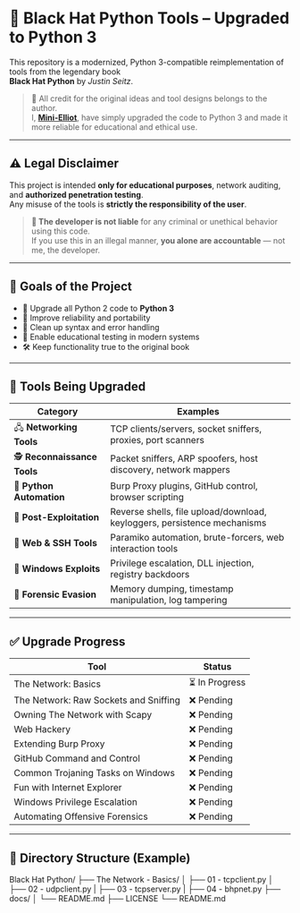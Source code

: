 # 🐍 Black Hat Python Tools – Upgraded to Python 3

This repository is a modernized, Python 3-compatible reimplementation of tools from the legendary book  
**Black Hat Python** by *Justin Seitz*.

> 🧠 All credit for the original ideas and tool designs belongs to the author.  
> I, **[Mini-Elliot](https://github.com/Mini-Elliot)**, have simply upgraded the code to Python 3 and made it more reliable for educational and ethical use.

---

## ⚠️ Legal Disclaimer

This project is intended **only for educational purposes**, network auditing, and **authorized penetration testing**.  
Any misuse of the tools is **strictly the responsibility of the user**.  

> **📛 The developer is not liable** for any criminal or unethical behavior using this code.  
> If you use this in an illegal manner, **you alone are accountable** — not me, the developer.

---

## 🚀 Goals of the Project

- 🔁 Upgrade all Python 2 code to **Python 3**
- 💪 Improve reliability and portability
- 🧼 Clean up syntax and error handling
- 🧪 Enable educational testing in modern systems
- 🛠️ Keep functionality true to the original book

---

## 🧰 Tools Being Upgraded

| Category                     | Examples                                                                 |
| ---------------------------- | ------------------------------------------------------------------------ |
| 🖧 **Networking Tools**      | TCP clients/servers, socket sniffers, proxies, port scanners             |
| 🕵️ **Reconnaissance Tools** | Packet sniffers, ARP spoofers, host discovery, network mappers            |
| 🐍 **Python Automation**     | Burp Proxy plugins, GitHub control, browser scripting                    |
| 🎯 **Post-Exploitation**     | Reverse shells, file upload/download, keyloggers, persistence mechanisms |
| 📡 **Web & SSH Tools**       | Paramiko automation, brute-forcers, web interaction tools                |
| 🧱 **Windows Exploits**      | Privilege escalation, DLL injection, registry backdoors                  |
| 🧪 **Forensic Evasion**      | Memory dumping, timestamp manipulation, log tampering                    |


---

## ✅ Upgrade Progress

| Tool                                                     | Status        |
|----------------------------------------------------------|---------------|
| The Network: Basics                                      | ⏳ In Progress |
| The Network: Raw Sockets and Sniffing                    | ❌ Pending    |
| Owning The Network with Scapy                            | ❌ Pending    |
| Web Hackery                                              | ❌ Pending    |
| Extending Burp Proxy                                     | ❌ Pending    |
| GitHub Command and Control                               | ❌ Pending    |
| Common Trojaning Tasks on Windows                        | ❌ Pending    |
| Fun with Internet Explorer                               | ❌ Pending    |
| Windows Privilege Escalation                             | ❌ Pending    |
| Automating Offensive Forensics                           | ❌ Pending    |

---

## 📁 Directory Structure (Example)
Black Hat Python/
├── The Network - Basics/
│   ├── 01 - tcpclient.py
│   ├── 02 - udpclient.py
|   ├── 03 - tcpserver.py
|   ├── 04 - bhpnet.py
├── docs/
│   └── README.md
├── LICENSE
└── README.md

